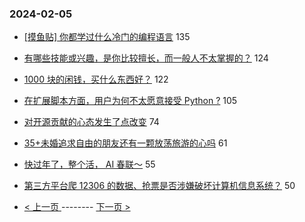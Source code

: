### 2024-02-05 
- [[摸鱼贴] 你都学过什么冷门的编程语言](https://www.v2ex.com/t/1014303) 135
- [有哪些技能或兴趣，是你比较擅长，而一般人不太掌握的？](https://www.v2ex.com/t/1014306) 124
- [1000 块的闲钱，买什么东西好？](https://www.v2ex.com/t/1014286) 122
- [在扩展脚本方面，用户为何不太愿意接受 Python ?](https://www.v2ex.com/t/1014257) 105
- [对开源贡献的心态发生了点改变](https://www.v2ex.com/t/1014271) 74
- [35+未婚追求自由的朋友还有一颗放荡旅游的心吗](https://www.v2ex.com/t/1014251) 61
- [快过年了，整个活， AI 春联～](https://www.v2ex.com/t/1014312) 55
- [第三方平台爬 12306 的数据、抢票是否涉嫌破坏计算机信息系统？](https://www.v2ex.com/t/1014283) 50 

- [ < 上一页 ](https://github.com/able8/v2ex-hot-record/blob/master/2024-02-04.md) -------- [ 下一页 > ](https://github.com/able8/v2ex-hot-record/blob/master/2024-02-06.md)